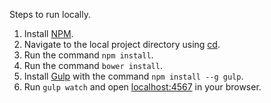 Steps to run locally.

1. Install [NPM](https://www.npmjs.com).
2. Navigate to the local project directory using [cd](http://en.wikipedia.org/wiki/CHDIR).
3. Run the command `npm install`.
4. Run the command `bower install`.
5. Install [Gulp](http://gulpjs.com) with the command `npm install --g gulp`.
6. Run `gulp watch` and open [localhost:4567](localhost:4567) in your browser.